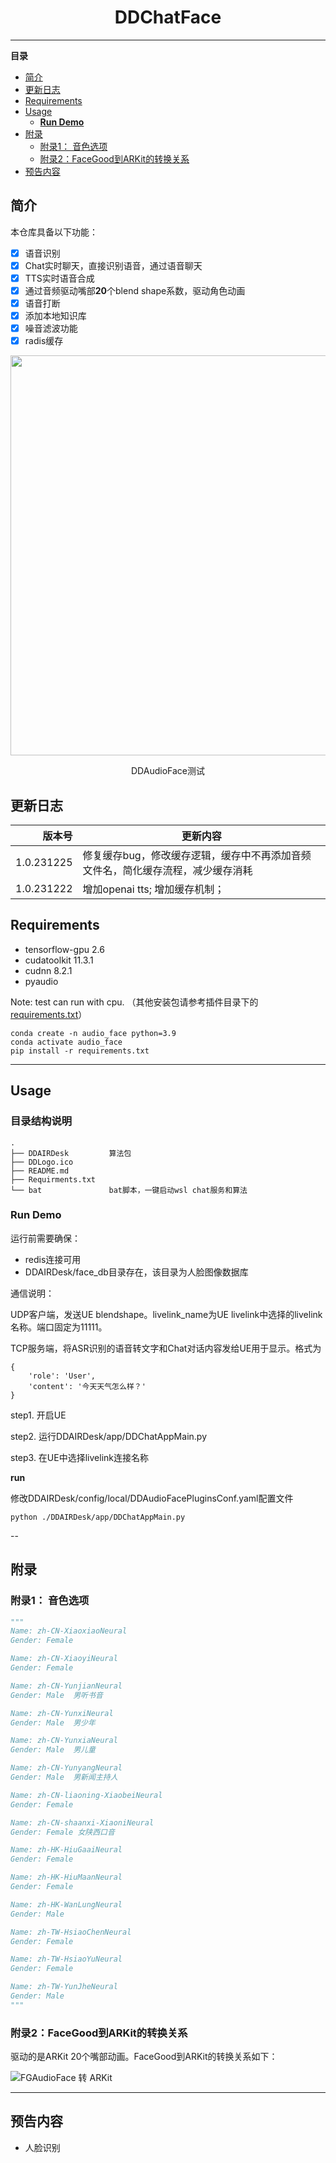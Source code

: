 <h1 align='center'> DDChatFace </h1>

---
**目录**

- [简介](#简介)
- [更新日志](#更新日志)
- [Requirements](#requirements)
- [Usage](#usage)
    - [**Run Demo**](#run-demo)
- [附录](#附录)
    - [附录1： 音色选项](#附录1-音色选项)
    - [附录2：FaceGood到ARKit的转换关系](#附录2facegood到arkit的转换关系)
- [预告内容](#预告内容)

## 简介

本仓库具备以下功能：

- [x] 语音识别
- [x] Chat实时聊天，直接识别语音，通过语音聊天
- [x] TTS实时语音合成
- [x] 通过音频驱动嘴部**20**个blend shape系数，驱动角色动画
- [x] 语音打断
- [x] 添加本地知识库
- [x] 噪音滤波功能
- [x] radis缓存

<p align="center">
<img src="https://www.bilibili.com/video/BV1HN411r7pK/?spm_id_from=333.999.0.0&vd_source=b9aa223b24b6c3fb3c787010de2541c9", width="640">
</p>
<p align="center">DDAudioFace测试<p align="center">


## 更新日志

|            版本号 | 更新内容                                      |
|---------------:|-------------------------------------------|
| 1.0.231225 | 修复缓存bug，修改缓存逻辑，缓存中不再添加音频文件名，简化缓存流程，减少缓存消耗 |
|     1.0.231222 | 增加openai tts; 增加缓存机制；                     |

## Requirements

- tensorflow-gpu 2.6
- cudatoolkit 11.3.1
- cudnn 8.2.1
- pyaudio

Note: test can run with cpu.
（其他安装包请参考插件目录下的[requirements.txt](requirments.txt)）

```shell
conda create -n audio_face python=3.9
conda activate audio_face
pip install -r requirements.txt
```

---

## Usage

### **目录结构说明**

```
.
├── DDAIRDesk         算法包
├── DDLogo.ico
├── README.md
├── Requirments.txt
└── bat               bat脚本，一键启动wsl chat服务和算法
```

### **Run Demo**

运行前需要确保：

- redis连接可用
- DDAIRDesk/face_db目录存在，该目录为人脸图像数据库

通信说明：

UDP客户端，发送UE blendshape。livelink_name为UE livelink中选择的livelink名称。端口固定为11111。

TCP服务端，将ASR识别的语音转文字和Chat对话内容发给UE用于显示。格式为

```
{
    'role': 'User',
    'content': '今天天气怎么样？'
}
```

step1. 开启UE

step2. 运行DDAIRDesk/app/DDChatAppMain.py

step3. 在UE中选择livelink连接名称

**run**

修改DDAIRDesk/config/local/DDAudioFacePluginsConf.yaml配置文件

```shell
python ./DDAIRDesk/app/DDChatAppMain.py
```

--

## 附录

### 附录1： 音色选项

```python
"""
Name: zh-CN-XiaoxiaoNeural
Gender: Female 

Name: zh-CN-XiaoyiNeural
Gender: Female

Name: zh-CN-YunjianNeural
Gender: Male  男听书音

Name: zh-CN-YunxiNeural
Gender: Male  男少年

Name: zh-CN-YunxiaNeural
Gender: Male  男儿童

Name: zh-CN-YunyangNeural
Gender: Male  男新闻主持人

Name: zh-CN-liaoning-XiaobeiNeural
Gender: Female

Name: zh-CN-shaanxi-XiaoniNeural
Gender: Female 女陕西口音

Name: zh-HK-HiuGaaiNeural
Gender: Female

Name: zh-HK-HiuMaanNeural
Gender: Female

Name: zh-HK-WanLungNeural
Gender: Male

Name: zh-TW-HsiaoChenNeural
Gender: Female

Name: zh-TW-HsiaoYuNeural
Gender: Female

Name: zh-TW-YunJheNeural
Gender: Male
"""
```

### 附录2：FaceGood到ARKit的转换关系

驱动的是ARKit 20个嘴部动画。FaceGood到ARKit的转换关系如下：

![FGAudioFace 转 ARKit](./doc/DDFGAudioFace.png)

---

## 预告内容

- 人脸识别
